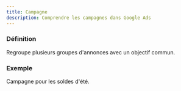 ```yaml
---
title: Campagne
description: Comprendre les campagnes dans Google Ads
---
```


### Définition
Regroupe plusieurs groupes d'annonces avec un objectif commun.

### Exemple
Campagne pour les soldes d'été.